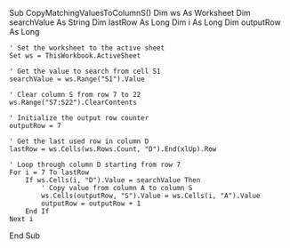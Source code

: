 Sub CopyMatchingValuesToColumnS()
    Dim ws As Worksheet
    Dim searchValue As String
    Dim lastRow As Long
    Dim i As Long
    Dim outputRow As Long

    ' Set the worksheet to the active sheet
    Set ws = ThisWorkbook.ActiveSheet

    ' Get the value to search from cell S1
    searchValue = ws.Range("S1").Value

    ' Clear column S from row 7 to 22
    ws.Range("S7:S22").ClearContents

    ' Initialize the output row counter
    outputRow = 7

    ' Get the last used row in column D
    lastRow = ws.Cells(ws.Rows.Count, "D").End(xlUp).Row

    ' Loop through column D starting from row 7
    For i = 7 To lastRow
        If ws.Cells(i, "D").Value = searchValue Then
            ' Copy value from column A to column S
            ws.Cells(outputRow, "S").Value = ws.Cells(i, "A").Value
            outputRow = outputRow + 1
        End If
    Next i
End Sub
